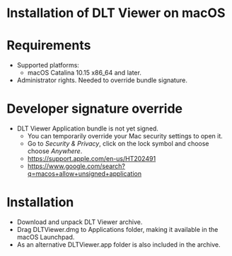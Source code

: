# Installation of DLT Viewer on macOS
# Requirements
- Supported platforms:
    - macOS Catalina 10.15 x86_64 and later.
- Administrator rights. Needed to override bundle signature.

# Developer signature override
- DLT Viewer Application bundle is not yet signed.
    - You can temporarily override your Mac security settings to open it.
    - Go to *Security & Privacy*, click on the lock symbol and choose choose *Anywhere*.
    - https://support.apple.com/en-us/HT202491
    - https://www.google.com/search?q=macos+allow+unsigned+application

# Installation
- Download and unpack DLT Viewer archive.
- Drag DLTViewer.dmg to Applications folder, making it available in the macOS Launchpad.
- As an alternative DLTViewer.app folder is also included in the archive.
